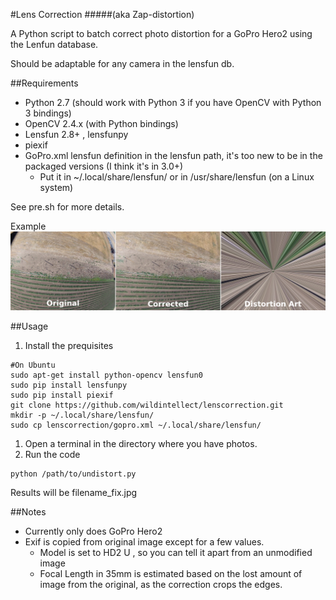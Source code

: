 #Lens Correction 
#####(aka Zap-distortion)

A Python script to batch correct photo distortion for a GoPro Hero2 using the Lenfun database. 

Should be adaptable for any camera in the lensfun db.

##Requirements
* Python 2.7 (should work with Python 3 if you have OpenCV with Python 3 bindings)
* OpenCV 2.4.x (with Python bindings)
* Lensfun 2.8+ , lensfunpy
* piexif
* GoPro.xml lensfun definition in the lensfun path, it's too new to be in the packaged versions (I think it's in 3.0+)
    * Put it in ~/.local/share/lensfun/ or in /usr/share/lensfun (on a Linux system)

See pre.sh for more details.

Example![Compare before and after photos](overview.png  "Before and After")

##Usage
1. Install the prequisites
```
#On Ubuntu
sudo apt-get install python-opencv lensfun0
sudo pip install lensfunpy
sudo pip install piexif
git clone https://github.com/wildintellect/lenscorrection.git
mkdir -p ~/.local/share/lensfun/
sudo cp lenscorrection/gopro.xml ~/.local/share/lensfun/
```
1. Open a terminal in the directory where you have photos.
1. Run the code
```
python /path/to/undistort.py
```
Results will be filename_fix.jpg

##Notes

* Currently only does GoPro Hero2
* Exif is copied from original image except for a few values.
    * Model is set to HD2 U , so you can tell it apart from an unmodified image
    * Focal Length in 35mm is estimated based on the lost amount of image from the original, as the correction crops the edges.
